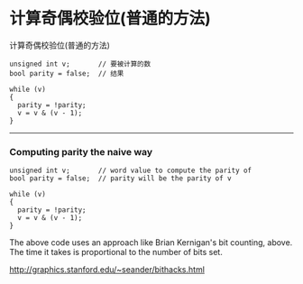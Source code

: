 # 计算奇偶校验位(普通的方法) 

计算奇偶校验位(普通的方法) 
```
unsigned int v;       // 要被计算的数
bool parity = false;  // 结果
 
while (v)
{
  parity = !parity;
  v = v & (v - 1);
}
```
***

### Computing parity the naive way

```
unsigned int v;       // word value to compute the parity of
bool parity = false;  // parity will be the parity of v

while (v)
{
  parity = !parity;
  v = v & (v - 1);
}
```

The above code uses an approach like Brian Kernigan's bit counting, above.   The time it takes is proportional to the number of bits set.

http://graphics.stanford.edu/~seander/bithacks.html